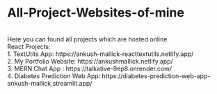 # All-Project-Websites-of-mine
<br>
Here you can found all projects which are hosted online
<br>
React Projects:
<br>
1. TextUtits App: https://ankush-mallick-reacttextutils.netlify.app/  <br>
2. My Portfolio Website: https://ankushmallick.netlify.app/ <br>
3. MERN Chat App : https://talkative-9ep8.onrender.com/ <br>
4. Diabetes Prediction Web App: https://diabetes-prediction-web-app-ankush-mallick.streamlit.app/

